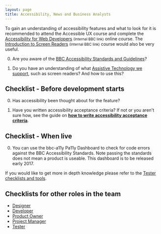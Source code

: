 ```yaml
---
layout: page
title: Accessibility, News and Business Analysts
---
```

To gain an understanding of accessibility features and what to look for it is recommended to attend the Accessible UX course and complete the [Accessibility for Web Developers](http://www.bbc.co.uk/academy/beta/course/COU-12887) <small>(Internal BBC link)</small> online course. The [Introduction to Screen Readers](http://www.bbc.co.uk/academy/beta/course/COU-50344015) <small>(Internal BBC link)</small> course would also be very useful.

0. Are you aware of the [BBC Accessibility Standards and Guidelines](https://www.bbc.co.uk/accessibility/forproducts/guides/mobile/)?

0. Do you have an understanding of what [Assistive Technology we support](/assistive-technology/testing.html#supported-at), such as screen readers? And how to use this?

## Checklist - Before development starts

0. Has accessibility been thought about for the feature?

0. Have you written accessibility acceptance criteria? If not or you aren't sure how, see the guide on **[how to write accessibility acceptance criteria](/accessibility-news-and-you/guides/accessibility-acceptance-criteria.html)**.

## Checklist - When live

0. You can use the bbc-a11y Pa11y Dashboard to check for code errors against the BBC Accessibility Standards. Note passing the standards does not mean a product is useable. This dashboard is to be released early 2017.

If you would like to get more in depth knowledge please refer to the [Tester checklists and tools](accessibility-news-and-testers).

## Checklists for other roles in the team

- [Designer](accessibility-news-and-designers)
- [Developer](accessibility-news-and-developers)
- [Product Owner](accessibility-news-and-product-owners)
- [Project Manager](accessibility-news-and-project-managers)
- [Tester](accessibility-news-and-testers)
